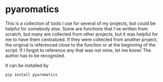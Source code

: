 # pyaromatics

This is a collection of tools I use for several of my projects, but could be helpful for somebody else. Some are functions that I've written from scratch, 
but many are collected from other projects, but it was helpful for me to have them centralized. If they were collected from another project, the original
is referenced close to the function or at the beginning of the script. If I forgot to reference any that was not mine, let me know! The author has to be recognized.

It can be installed by 

```pip install pyaromatics```
